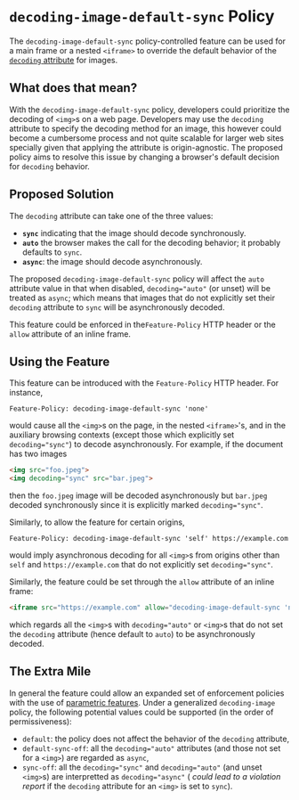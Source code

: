 `decoding-image-default-sync` Policy
===========

The `decoding-image-default-sync` policy-controlled feature can be used for a main frame or a nested `<iframe>` to override the default behavior of the [`decoding` attribute](https://html.spec.whatwg.org/multipage/embedded-content.html#attr-img-decoding) for images.

What does that mean?
------------
With the `decoding-image-default-sync` policy, developers could prioritize the decoding of `<img>`s on a web page.
Developers may use the `decoding` attribute to specify the decoding method for an image, this however could become a cumbersome process and not quite scalable for larger web sites specially given that applying the attribute is origin-agnostic. The proposed policy aims to resolve this issue by changing a browser's default decision for `decoding` behavior.

Proposed Solution
------------
The `decoding` attribute can take one of the three values:
  * **`sync`** indicating that the image should decode synchronously.
  * **`auto`** the browser makes the call for the decoding behavior; it probably defaults to `sync`.
  * **`async`**: the image should decode asynchronously.

The proposed `decoding-image-default-sync` policy will affect the `auto` attribute value in that when disabled,
`decoding="auto"` (or unset) will be treated as `async`; which means that images that do not explicitly set their `decoding` attribute to `sync` will be asynchronously decoded.
  
This feature could be enforced in the`Feature-Policy` HTTP header or the `allow` attribute of an inline frame.

Using the Feature
-------------

This feature can be introduced with the `Feature-Policy` HTTP header. For instance,
```HTTP
Feature-Policy: decoding-image-default-sync 'none'
```
would cause all the `<img>`s on the page, in the nested `<iframe>`'s, and in the auxiliary browsing contexts (except
those which explicitly set `decoding="sync"`) to decode asynchronously. For example, if the document has two images
```HTML
<img src="foo.jpeg">
<img decoding="sync" src="bar.jpeg">
```
then the `foo.jpeg` image will be decoded asynchronously but `bar.jpeg` decoded synchronously since it is explicitly marked `decoding="sync"`.

Similarly, to allow the feature for certain origins,
```HTTP
Feature-Policy: decoding-image-default-sync 'self' https://example.com
```
would imply asynchronous decoding for all `<img>`s from origins other than `self` and `https://example.com` that do not explicitly set
`decoding="sync"`.

Similarly, the feature could be set through the `allow` attribute of an inline frame:
```HTML
<iframe src="https://example.com" allow="decoding-image-default-sync 'none'"></iframe>
```
which regards all the `<img>`s with `decoding="auto"` or `<img>`s that do not set the `decoding` attribute (hence default to `auto`)
to be asynchronously decoded.

The Extra Mile
-----------
In general the feature could allow an expanded set of enforcement policies with the use of
[parametric features](https://github.com/WICG/feature-policy/issues/163). Under a generalized `decoding-image` policy,
the following potential values could be supported (in the order of permissiveness):
  * `default`: the policy does not affect the behavior of the `decoding` attribute,
  * `default-sync-off`: all the `decoding="auto"` attributes (and those not set for a `<img>`) are regarded as `async`,
  * `sync-off`: all the `decoding="sync"` and `decoding="auto"` (and unset `<img>`s) are interpretted as `decoding="async"` (
  _could lead to a violation report_ if the `decoding` attribute for an `<img>` is set to `sync`).

